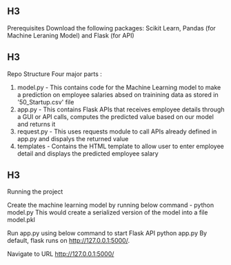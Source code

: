 ## H3 
Prerequisites
Download the following packages:
Scikit Learn, Pandas (for Machine Leraning Model) and Flask (for API)

## H3
Repo Structure
Four major parts :

1. model.py - This contains code for the Machine Learning model to make a prediction on employee salaries absed on trainining data as stored in '50_Startup.csv' file
2. app.py - This contains Flask APIs that receives employee details through a GUI or API calls, computes the predicted value based on our model and returns it
3. request.py - This uses requests module to call APIs already defined in app.py and dispalys the returned value
4. templates - Contains the HTML template to allow user to enter employee detail and displays the predicted employee salary

## H3
Running the project

Create the machine learning model by running below command -
python model.py
This would create a serialized version of the model into a file model.pkl

Run app.py using below command to start Flask API
python app.py
By default, flask runs on http://127.0.0.1:5000/.

Navigate to URL http://127.0.0.1:5000/

